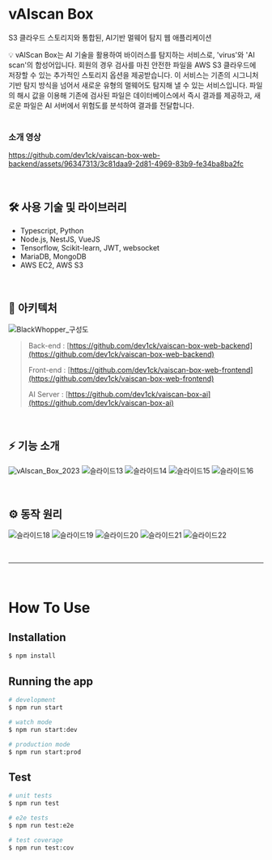 # vAIscan Box

S3 클라우드 스토리지와 통합된, AI기반 멀웨어 탐지 웹 애플리케이션  

<aside>
💡 vAIScan Box는 AI 기술을 활용하여 바이러스를 탐지하는 서비스로, 'virus'와 'AI scan'의 합성어입니다. 회원의 경우 검사를 마친 안전한 파일을 AWS S3 클라우드에 저장할 수 있는 추가적인 스토리지 옵션을 제공받습니다. 이 서비스는 기존의 시그니처 기반 탐지 방식을 넘어서 새로운 유형의 멀웨어도 탐지해 낼 수 있는 서비스입니다. 파일의 해시 값을 이용해 기존에 검사된 파일은 데이터베이스에서 즉시 결과를 제공하고, 새로운 파일은 AI 서버에서 위험도를 분석하여 결과를 전달합니다.
</aside>

<br/>

### 소개 영상

https://github.com/dev1ck/vaiscan-box-web-backend/assets/96347313/3c81daa9-2d81-4969-83b9-fe34ba8ba2fc

<br/>

## 🛠️ 사용 기술 및 라이브러리

- Typescript, Python
- Node.js, NestJS, VueJS
- Tensorflow, Scikit-learn, JWT, websocket
- MariaDB, MongoDB
- AWS EC2, AWS S3

<br/>

## 🔗 아키텍처

![BlackWhopper_구성도](https://github.com/dev1ck/vaiscan-box-web-backend/assets/96347313/8b7f65e6-2f0d-4b0f-89de-37a345632bbd)

> Back-end : [https://github.com/dev1ck/vaiscan-box-web-backend](https://github.com/dev1ck/vaiscan-box-web-backend)
> 
> 
> Front-end : [https://github.com/dev1ck/vaiscan-box-web-frontend](https://github.com/dev1ck/vaiscan-box-web-frontend)
> 
> AI Server : [https://github.com/dev1ck/vaiscan-box-ai](https://github.com/dev1ck/vaiscan-box-ai)
> 

<br/>

## ⚡ 기능 소개

![vAIscan_Box_2023](https://github.com/dev1ck/vaiscan-box-web-backend/assets/96347313/36b5e89f-27e5-4159-b198-4937c8af3297)
![슬라이드13](https://github.com/dev1ck/vaiscan-box-web-backend/assets/96347313/d16be9ca-d0df-4073-971b-5accb9a008ad)
![슬라이드14](https://github.com/dev1ck/vaiscan-box-web-backend/assets/96347313/ee546839-1c27-4f3d-8d0e-ad62e45ec3a9)
![슬라이드15](https://github.com/dev1ck/vaiscan-box-web-backend/assets/96347313/f15942ba-0e39-48ba-99d0-c0871e44daa5)
![슬라이드16](https://github.com/dev1ck/vaiscan-box-web-backend/assets/96347313/7d00d622-eabb-4047-a273-0c153cd19eab)

<br/>

## ⚙️ 동작 원리

![슬라이드18](https://github.com/dev1ck/vaiscan-box-web-backend/assets/96347313/ba99ea1c-4235-41d1-a4fe-6b87821e70c0)
![슬라이드19](https://github.com/dev1ck/vaiscan-box-web-backend/assets/96347313/97832761-3e41-4a0e-8a86-7d869877fee2)
![슬라이드20](https://github.com/dev1ck/vaiscan-box-web-backend/assets/96347313/fb09629c-b096-478a-8fda-9a7124e6fb10)
![슬라이드21](https://github.com/dev1ck/vaiscan-box-web-backend/assets/96347313/86463110-15ea-47b0-b481-e7dfab51a0c1)
![슬라이드22](https://github.com/dev1ck/vaiscan-box-web-backend/assets/96347313/88f0b0f8-c66d-41ab-9b4d-8c59e63f4e23)

<br/>

---

<br/>

# How To Use
## Installation

```bash
$ npm install
```

## Running the app

```bash
# development
$ npm run start

# watch mode
$ npm run start:dev

# production mode
$ npm run start:prod
```

## Test

```bash
# unit tests
$ npm run test

# e2e tests
$ npm run test:e2e

# test coverage
$ npm run test:cov
```